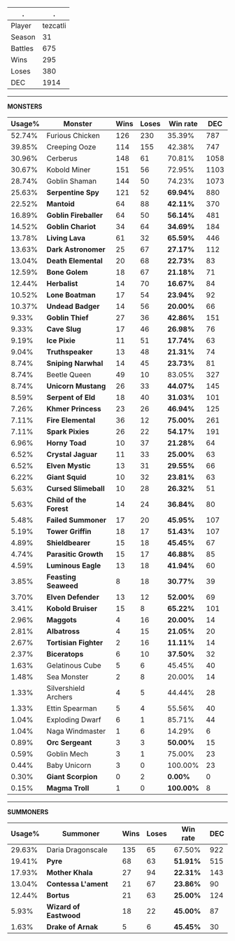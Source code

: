 .|.
|-|-
Player|tezcatli
Season|31
Battles|675
Wins|295
Loses|380
DEC|1914

---
**MONSTERS**

Usage%|Monster|Wins|Loses|Win rate|DEC|
-|-|-|-|-|-|
52.74%|Furious Chicken|126|230|35.39%|787|
39.85%|Creeping Ooze|114|155|42.38%|747|
30.96%|Cerberus|148|61|70.81%|1058|
30.67%|Kobold Miner|151|56|72.95%|1103|
28.74%|Goblin Shaman|144|50|74.23%|1073|
25.63%|**Serpentine Spy**|121|52|**69.94%**|880|
22.52%|**Mantoid**|64|88|**42.11%**|370|
16.89%|**Goblin Fireballer**|64|50|**56.14%**|481|
14.52%|**Goblin Chariot**|34|64|**34.69%**|184|
13.78%|**Living Lava**|61|32|**65.59%**|446|
13.63%|**Dark Astronomer**|25|67|**27.17%**|112|
13.04%|**Death Elemental**|20|68|**22.73%**|83|
12.59%|**Bone Golem**|18|67|**21.18%**|71|
12.44%|**Herbalist**|14|70|**16.67%**|84|
10.52%|**Lone Boatman**|17|54|**23.94%**|92|
10.37%|**Undead Badger**|14|56|**20.00%**|66|
9.33%|**Goblin Thief**|27|36|**42.86%**|151|
9.33%|**Cave Slug**|17|46|**26.98%**|76|
9.19%|**Ice Pixie**|11|51|**17.74%**|63|
9.04%|**Truthspeaker**|13|48|**21.31%**|74|
8.74%|**Sniping Narwhal**|14|45|**23.73%**|81|
8.74%|Beetle Queen|49|10|83.05%|327|
8.74%|**Unicorn Mustang**|26|33|**44.07%**|145|
8.59%|**Serpent of Eld**|18|40|**31.03%**|101|
7.26%|**Khmer Princess**|23|26|**46.94%**|125|
7.11%|**Fire Elemental**|36|12|**75.00%**|261|
7.11%|**Spark Pixies**|26|22|**54.17%**|191|
6.96%|**Horny Toad**|10|37|**21.28%**|64|
6.52%|**Crystal Jaguar**|11|33|**25.00%**|63|
6.52%|**Elven Mystic**|13|31|**29.55%**|66|
6.22%|**Giant Squid**|10|32|**23.81%**|63|
5.63%|**Cursed Slimeball**|10|28|**26.32%**|51|
5.63%|**Child of the Forest**|14|24|**36.84%**|80|
5.48%|**Failed Summoner**|17|20|**45.95%**|107|
5.19%|**Tower Griffin**|18|17|**51.43%**|107|
4.89%|**Shieldbearer**|15|18|**45.45%**|67|
4.74%|**Parasitic Growth**|15|17|**46.88%**|85|
4.59%|**Luminous Eagle**|13|18|**41.94%**|60|
3.85%|**Feasting Seaweed**|8|18|**30.77%**|39|
3.70%|**Elven Defender**|13|12|**52.00%**|69|
3.41%|**Kobold Bruiser**|15|8|**65.22%**|101|
2.96%|**Maggots**|4|16|**20.00%**|14|
2.81%|**Albatross**|4|15|**21.05%**|20|
2.67%|**Tortisian Fighter**|2|16|**11.11%**|14|
2.37%|**Biceratops**|6|10|**37.50%**|32|
1.63%|Gelatinous Cube|5|6|45.45%|40|
1.48%|Sea Monster|2|8|20.00%|14|
1.33%|Silvershield Archers|4|5|44.44%|28|
1.33%|Ettin Spearman|5|4|55.56%|40|
1.04%|Exploding Dwarf|6|1|85.71%|44|
1.04%|Naga Windmaster|1|6|14.29%|6|
0.89%|**Orc Sergeant**|3|3|**50.00%**|15|
0.59%|Goblin Mech|3|1|75.00%|23|
0.44%|Baby Unicorn|3|0|100.00%|23|
0.30%|**Giant Scorpion**|0|2|**0.00%**|0|
0.15%|**Magma Troll**|1|0|**100.00%**|8|

---
**SUMMONERS**

Usage%|Summoner|Wins|Loses|Win rate|DEC|
-|-|-|-|-|-|
29.63%|Daria Dragonscale|135|65|67.50%|922|
19.41%|**Pyre**|68|63|**51.91%**|515|
17.93%|**Mother Khala**|27|94|**22.31%**|143|
13.04%|**Contessa L'ament**|21|67|**23.86%**|90|
12.44%|**Bortus**|21|63|**25.00%**|124|
5.93%|**Wizard of Eastwood**|18|22|**45.00%**|87|
1.63%|**Drake of Arnak**|5|6|**45.45%**|30|
